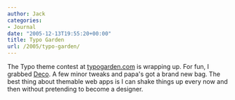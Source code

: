 ```yaml
---
author: Jack
categories:
- Journal
date: "2005-12-13T19:55:20+00:00"
title: Typo Garden
url: /2005/typo-garden/
---
```


The Typo theme contest at [typogarden.com][1] is wrapping up. For fun, I grabbed [Deco][2]. A few minor tweaks and papa's got a brand new bag. The best thing about themable web apps is I can shake things up every now and then without pretending to become a designer.

 [1]: http://typogarden.com/
 [2]: http://typogarden.com/articles/2005/12/01/deco-theme